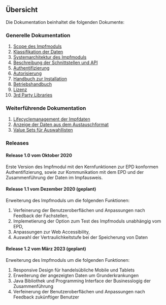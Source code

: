 ## Übersicht

Die Dokumentation beinhaltet die folgenden Dokumente:

### Generelle Dokumentation

1. [Scope des Impfmoduls](./01_Scope.md)
2. [Klassifikation der Daten](./02_Data.md)
3. [Systemarchitektur des Impfmoduls](./03_Architecture.md)
4. [Beschreibung der Schnittstellen und API](./04_Interfaces.md)
5. [Authentifizierung](./05_Authentication.md)
6. [Autorisierung](./06_Authorization.md)
7. [Handbuch zur Installation](./07_Installation.md)
8. [Betriebshandbuch](./08_Operation.md)
9. [Lizenz](./09_License.md)
9. [3rd Party Libraries](./10_Libraries.md)


### Weiterführende Dokumentation

1. [Lifecyclemanagement der Impfdaten](./101_Lifecycle.md)
2. [Anzeige der Daten aus dem Austauschformat](./102_VACD.md)
3. [Value Sets für Auswahllisten](./103_ValueSets.md)

### Releases

#### Release 1.0 vom Oktober 2020

Erste Version des Impfmodul mit den Kernfunktionen zur EPD konformen Authentifizierung, sowie zur Kommunikation
mit dem EPD und der Zusammenführung der Daten im Impfausweis.

#### Release 1.1 vom Dezember 2020 (geplant)

Erweiterung des Impfmoduls um die folgenden Funktionen:

1. Verfeinerung der Benutzeroberflächen und Anpassungen nach Feedback der Fachstellen,
2. Implemetierung der Option zum Test des Impfmoduls unabhängig vom EPD,
3. Anpassungen zur Web Accessibility,
4. Auswahl der Vertraulichkeitstufe bei der Speicherung von Daten

#### Release 1.2 vom März 2023 (geplant)

Erweiterung des Impfmoduls um die folgenden Funktionen:

1. Responsive Design für handelsübliche Mobile und Tablets
2. Erweiterung der angezeigten Daten um Grunderkrankungen
3. Java Bibliothek und Programming Interface der Businesslogig der Zusammenführung
4. Verfeinerung der Benutzeroberflächen und Anpassungen nach Feedback zukünftiger Benutzer
